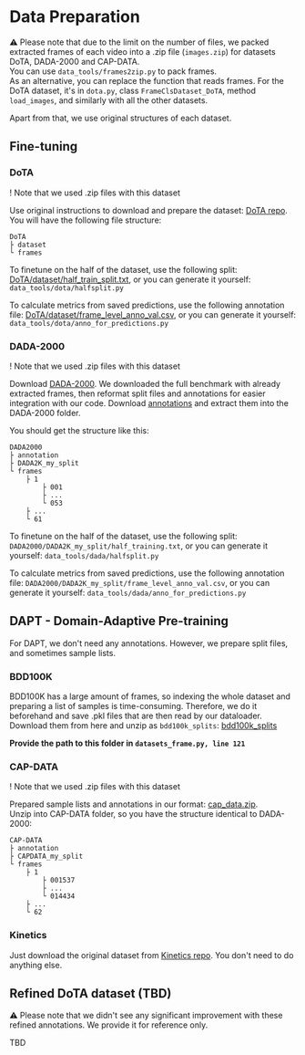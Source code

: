 # Data Preparation

⚠️ Please note that due to the limit on the number of files, we packed extracted frames of each video into a .zip file (`images.zip`) for datasets DoTA, DADA-2000 and CAP-DATA. \
You can use `data_tools/frames2zip.py` to pack frames. \
As an alternative, you can replace the function that reads frames. For the DoTA dataset, it's in `dota.py`, class `FrameClsDataset_DoTA`, method `load_images`, and similarly with all the other datasets.

Apart from that, we use original structures of each dataset.

## Fine-tuning

### DoTA

! Note that we used .zip files with this dataset

Use original instructions to download and prepare the dataset: [DoTA repo](https://github.com/MoonBlvd/Detection-of-Traffic-Anomaly/tree/master).
You will have the following file structure: 
``` 
DoTA
├ dataset
└ frames 
```

To finetune on the half of the dataset, use the following split: [DoTA/dataset/half_train_split.txt](https://huggingface.co/tue-mps/simple-tad/resolve/main/datasets/DoTA/half_train_split.txt), or you can generate it yourself: `data_tools/dota/halfsplit.py`

To calculate metrics from saved predictions, use the following annotation file: [DoTA/dataset/frame_level_anno_val.csv](https://huggingface.co/tue-mps/simple-tad/resolve/main/datasets/DoTA/frame_level_anno_val.csv), or you can generate it yourself: `data_tools/dota/anno_for_predictions.py`

### DADA-2000

! Note that we used .zip files with this dataset

Download [DADA-2000](https://github.com/JWFangit/LOTVS-DADA). We downloaded the full benchmark with already extracted frames, then reformat split files and annotations for easier integration with our code. 
Download [annotations](https://huggingface.co/tue-mps/simple-tad/resolve/main/datasets/D2K.zip) and extract them into the DADA-2000 folder.

You should get the structure like this: 

```
DADA2000
├ annotation
├ DADA2K_my_split 
└ frames 
    ├ 1
        ├ 001
        ├ ... 
        └ 053 
    ├ ...
    └ 61
```

To finetune on the half of the dataset, use the following split: `DADA2000/DADA2K_my_split/half_training.txt`, or you can generate it yourself: `data_tools/dada/halfsplit.py`

To calculate metrics from saved predictions, use the following annotation file: `DADA2000/DADA2K_my_split/frame_level_anno_val.csv`, or you can generate it yourself: `data_tools/dada/anno_for_predictions.py`

## DAPT - Domain-Adaptive Pre-training

For DAPT, we don't need any annotations. However, we prepare split files, and sometimes sample lists. 

### BDD100K

BDD100K has a large amount of frames, so indexing the whole dataset and preparing a list of samples is time-consuming. 
Therefore, we do it beforehand and save .pkl files that are then read by our dataloader. Download them from here and unzip as `bdd100k_splits`: [bdd100k_splits](https://huggingface.co/tue-mps/simple-tad/resolve/main/datasets/bdd100k_splits.zip)

**Provide the path to this folder in `datasets_frame.py, line 121`**

### CAP-DATA

! Note that we used .zip files with this dataset

Prepared sample lists and annotations in our format: [cap_data.zip](https://huggingface.co/tue-mps/simple-tad/resolve/main/datasets/cap_data.zip). \
Unzip into CAP-DATA folder, so you have the structure identical to DADA-2000:

```
CAP-DATA
├ annotation
├ CAPDATA_my_split 
└ frames 
    ├ 1
        ├ 001537
        ├ ... 
        └ 014434 
    ├ ...
    └ 62
```

### Kinetics

Just download the original dataset from [Kinetics repo](https://github.com/cvdfoundation/kinetics-dataset). You don't need to do anything else.

## Refined DoTA dataset (TBD)

⚠️ Please note that we didn't see any significant improvement with these refined annotations. We provide it for reference only.

TBD
